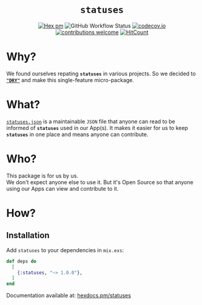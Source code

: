 <div align="center">

# `statuses`

[![Hex pm](http://img.shields.io/hexpm/v/statuses.svg?style=flat-square)](https://hex.pm/packages/statuses)
![GitHub Workflow Status](https://img.shields.io/github/workflow/status/dwyl/statuses/Elixir%20CI?label=build&style=flat-square)
[![codecov.io](https://img.shields.io/codecov/c/github/dwyl/statuses/main.svg?style=flat-square)](http://codecov.io/github/dwyl/statuses?branch=main)
[![contributions welcome](https://img.shields.io/badge/contributions-welcome-brightgreen.svg?style=flat-square)](https://github.com/dwyl/statuses#contributing)
[![HitCount](http://hits.dwyl.com/dwyl/statuses.svg)](http://hits.dwyl.com/dwyl/statuses)

</div>



# Why?

We found ourselves repating **`statuses`**
in various projects.
So we decided to 
[**`"DRY"`**](https://en.wikipedia.org/wiki/Don't_repeat_yourself)
and make this single-feature micro-package.
# What?

[`statuses.json`](https://github.com/dwyl/statuses/blob/main/statuses.json)
is a maintainable `JSON` file
that anyone can read 
to be informed of **`statuses`**
used in our App(s).
It makes it easier for us to keep **`statuses`**
in one place 
and means 
anyone can contribute.
# Who?

This package is for us by us. <br />
We don't expect anyone else to use it.
But it's Open Source so that
anyone using our Apps can view 
and contribute to it.

# How?
## Installation

Add `statuses` 
to your dependencies 
in `mix.exs`:

```elixir
def deps do
  [
    {:statuses, "~> 1.0.0"},
  ]
end
```

Documentation available at: 
[hexdocs.pm/statuses](https://hexdocs.pm/statuses)

